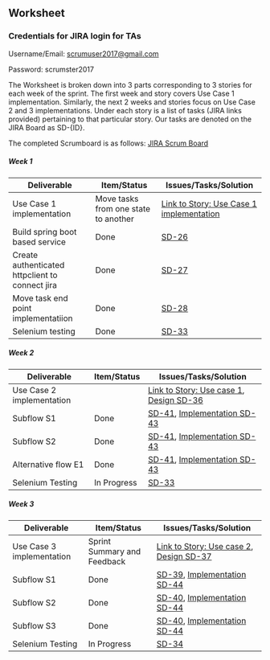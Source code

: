 ## Worksheet

### Credentials for JIRA login for TAs
Username/Email: scrumuser2017@gmail.com

Password: scrumster2017

The Worksheet is broken down into 3 parts corresponding to 3 stories for each week of the sprint. The first week and story covers Use Case 1 implementation. Similarly,  the next 2 weeks and stories focus on Use Case 2 and 3 implementations. Under each story is a list of tasks (JIRA links provided) pertaining to that particular story. Our tasks are denoted on the JIRA Board as SD-{ID}.

The completed Scrumboard is as follows: [JIRA Scrum Board]()

##### Week 1

| Deliverable   | Item/Status   |  Issues/Tasks/Solution
| ------------- | ------------  |  ------------
| Use Case 1 implementation      | Move tasks from one state to another          | [Link to Story: Use Case 1 implementation](https://scrumster.atlassian.net/browse/SD-47)
| Build spring boot based service      | Done             | [SD-26](https://scrumster.atlassian.net/browse/SD-51)
| Create authenticated httpclient to connect jira     | Done             |  [SD-27](https://scrumster.atlassian.net/browse/SD-52)
| Move task end point implementatiion     | Done             |  [SD-28](https://scrumster.atlassian.net/browse/SD-50)
| Selenium testing      | Done             |  [SD-33](https://scrumster.atlassian.net/browse/SD-33)

##### Week 2

| Deliverable   | Item/Status   |  Issues/Tasks/Solution
| ------------- | ------------  |  ------------
| Use Case 2 implementation     |           | [Link to Story: Use case 1](https://scrumster.atlassian.net/browse/SD-30), [Design SD-36](https://scrumster.atlassian.net/browse/SD-36)
| Subflow S1    | Done             |  [SD-41](https://scrumster.atlassian.net/browse/SD-41), [Implementation SD-43](https://scrumster.atlassian.net/browse/SD-43)
| Subflow S2     | Done            |  [SD-41](https://scrumster.atlassian.net/browse/SD-41), [Implementation SD-43](https://scrumster.atlassian.net/browse/SD-43)
| Alternative flow E1     | Done             | [SD-41](https://scrumster.atlassian.net/browse/SD-41), [Implementation SD-43](https://scrumster.atlassian.net/browse/SD-43)
| Selenium Testing      | In Progress             | [SD-33](https://scrumster.atlassian.net/browse/SD-33)

##### Week 3

| Deliverable   | Item/Status   |  Issues/Tasks/Solution
| ------------- | ------------  |  ------------
| Use Case 3 implementation     | Sprint Summary and Feedback          | [Link to Story: Use case 2](https://scrumster.atlassian.net/browse/SD-31),  [Design SD-37](https://scrumster.atlassian.net/browse/SD-37)
| Subflow S1     | Done             | [SD-39](https://scrumster.atlassian.net/browse/SD-39), [Implementation SD-44](https://scrumster.atlassian.net/browse/SD-44)
| Subflow S2     | Done             |  [SD-40](https://scrumster.atlassian.net/browse/SD-40), [Implementation SD-44](https://scrumster.atlassian.net/browse/SD-44)
| Subflow S3     | Done             |  [SD-40](https://scrumster.atlassian.net/browse/SD-40), [Implementation SD-44](https://scrumster.atlassian.net/browse/SD-44)
| Selenium Testing      | In Progress             |  [SD-34](https://scrumster.atlassian.net/browse/SD-34)


